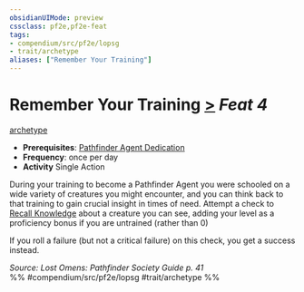 ```yaml
---
obsidianUIMode: preview
cssclass: pf2e,pf2e-feat
tags:
- compendium/src/pf2e/lopsg
- trait/archetype
aliases: ["Remember Your Training"]
---
```

# Remember Your Training  [>](../../Rules/core-rulebook/chapter-9-playing-the-game.md#Actions "Single Action") *Feat 4*  
[archetype](../../Rules/traits/archetype.md)  

- **Prerequisites**: [Pathfinder Agent Dedication](pathfinder-agent-dedication-lowg.md)
- **Frequency**: once per day
- **Activity** Single Action

During your training to become a Pathfinder Agent you were schooled on a wide variety of creatures you might encounter, and you can think back to that training to gain crucial insight in times of need. Attempt a check to [Recall Knowledge](../../Rules/actions/recall-knowledge.md) about a creature you can see, adding your level as a proficiency bonus if you are untrained (rather than 0)

If you roll a failure (but not a critical failure) on this check, you get a success instead.

*Source: Lost Omens: Pathfinder Society Guide p. 41*  
%% #compendium/src/pf2e/lopsg #trait/archetype %%